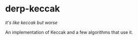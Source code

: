 # derp-keccak

*it's like keccak but worse*

An implementation of Keccak and a few algorithms that use it.
